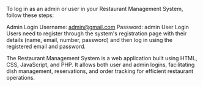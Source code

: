 To log in as an admin or user in your Restaurant Management System, follow these steps:

Admin Login
Username: admin@gmail.com
Password: admin
User Login
Users need to register through the system's registration page with their details (name, email, number, password) and then log in using the registered email and password.


The Restaurant Management System is a web application built using HTML, CSS, JavaScript, and PHP. It allows both user and admin logins, facilitating dish management, reservations, and order tracking for efficient restaurant operations.
